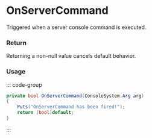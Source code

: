 # OnServerCommand
<Badge type="info" text="Server"/>[<Badge type="danger" text="Carbon Compatible"/>](https://github.com/CarbonCommunity/Carbon)[<Badge type="warning" text="Oxide Compatible"/>](https://github.com/OxideMod/Oxide.Rust)<Badge type="info" text="MetadataOnly"/>
Triggered when a server console command is executed.

### Return
Returning a non-null value cancels default behavior.

### Usage
::: code-group
```csharp [Example]
private bool OnServerCommand(ConsoleSystem.Arg arg)
{
	Puts("OnServerCommand has been fired!");
	return (bool)default;
}
```
:::
